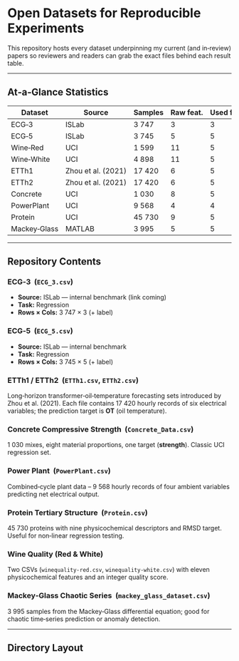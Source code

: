 # Open Datasets for Reproducible Experiments
This repository hosts every dataset underpinning my current (and in‑review) papers so reviewers and readers can grab the exact files behind each result table.

---

## At‑a‑Glance Statistics

| Dataset | Source | Samples | Raw feat. | Used feat. |
|---------|--------|---------|-----------|------------|
| ECG‑3 | ISLab | 3 747 | 3 | 3 |
| ECG‑5 | ISLab | 3 745 | 5 | 5 |
| Wine‑Red | UCI | 1 599 | 11 | 5 |
| Wine‑White | UCI | 4 898 | 11 | 5 |
| ETTh1 | Zhou et al. (2021) | 17 420 | 6 | 5 |
| ETTh2 | Zhou et al. (2021) | 17 420 | 6 | 5 |
| Concrete | UCI | 1 030 | 8 | 5 |
| PowerPlant | UCI | 9 568 | 4 | 4 |
| Protein | UCI | 45 730 | 9 | 5 |
| Mackey‑Glass | MATLAB | 3 995 | 5 | 5 |

---

## Repository Contents

### ECG‑3  (`ECG_3.csv`)
- **Source:** ISLab — internal benchmark (link coming)  
- **Task:** Regression 
- **Rows × Cols:** 3 747 × 3 (+ label)  


### ECG‑5  (`ECG_5.csv`)
- **Source:** ISLab — internal benchmark  
- **Task:** Regression 
- **Rows × Cols:** 3 745 × 5 (+ label)  


### ETTh1 / ETTh2  (`ETTh1.csv`, `ETTh2.csv`)
Long‑horizon transformer‑oil‑temperature forecasting sets introduced by Zhou et al. (2021). Each file contains 17 420 hourly records of six electrical variables; the prediction target is **OT** (oil temperature).

### Concrete Compressive Strength  (`Concrete_Data.csv`)
1 030 mixes, eight material proportions, one target (**strength**). Classic UCI regression set.

### Power Plant  (`PowerPlant.csv`)
Combined‑cycle plant data – 9 568 hourly records of four ambient variables predicting net electrical output.

### Protein Tertiary Structure  (`Protein.csv`)
45 730 proteins with nine physicochemical descriptors and RMSD target. Useful for non‑linear regression testing.

### Wine Quality (Red & White)
Two CSVs (`winequality-red.csv`, `winequality-white.csv`) with eleven physicochemical features and an integer quality score.

### Mackey‑Glass Chaotic Series  (`mackey_glass_dataset.csv`)
3 995 samples from the Mackey‑Glass differential equation; good for chaotic time‑series prediction or anomaly detection.

---

## Directory Layout

